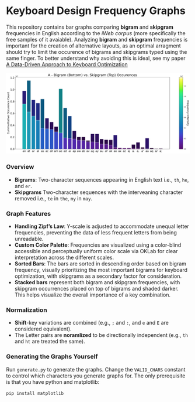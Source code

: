 # Keyboard Design Frequency Graphs

This repository contains bar graphs comparing **bigram** and **skipgram** frequencies in English according to the _iWeb corpus_ (more specifically the free samples of it avaiable).  Analyzing **bigram** and **skipgram** frequencies is important for the creation of alternative layouts, as an optimal arragment should try to limit the occurence of bigrams and skipgrams typed using the same finger. To better understand why avoiding this is ideal, see my paper [A Data-Driven Approach to Keyboard Optimization](https://github.com/sekaha/DDAKO/blob/main/Paper.pdf)


![Skipgram and Bigram Comparison for A](out/A_Stats.png)


### Overview

- **Bigrams**: Two-character sequences appearing in English text i.e., `th`, `he`, and `er`. 
- **Skipgrams** Two-character sequences with the interveaning character removed i.e., `te` in `the`, `my` in `may`.

### Graph Features

- **Handling Zipf’s Law**: Y-scale is adjusted to accommodate unequal letter frequencies, preventing the data of less frequent letters from being unreadable.
- **Custom Color Palette**: Frequencies are visualized using a color-blind accessible and perceptually uniform color scale via OKLab for clear interpretation across the different scales.
- **Sorted Bars**: The bars are sorted in descending order based on bigram frequency, visually prioritizing the most important bigrams for keyboard optimization, with skipgrams as a secondary factor for consideration.
- **Stacked bars** represent both bigram and skipgram frequencies, with skipgram occurrences placed on top of bigrams and shaded darker. This helps visualize the overall importance of a key combination.

### Normalization

- **Shift**-key variations are combined (e.g., `;` and `:`, and `e` and `E` are considered equivalent).
- The Letter pairs are **noramlized** to be directionally independent (e.g., `th` and `ht` are treated the same).

### Generating the Graphs Yourself

Run `generate.py` to generate the graphs. Change the `VALID_CHARS` constant to control which characters you generate graphs for. The only prerequisite is that you have python and matplotlib:
```bash
pip install matplotlib
```
